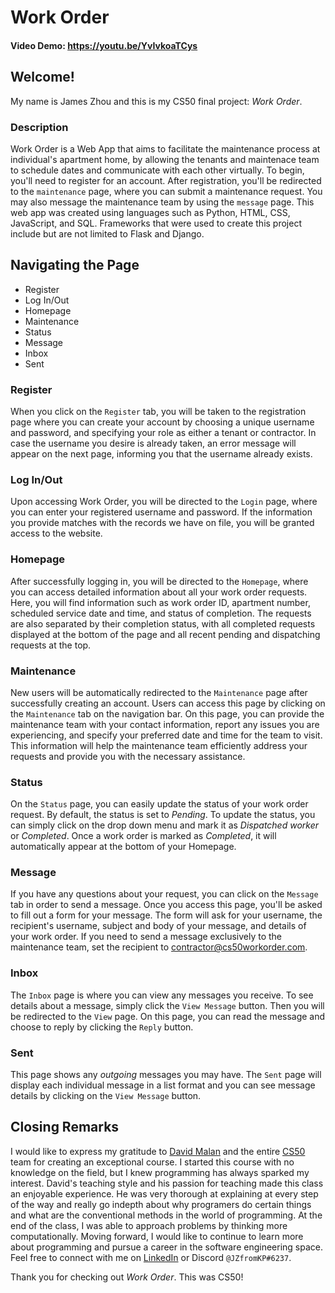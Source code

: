 # Work Order
#### Video Demo:  <https://youtu.be/YvIvkoaTCys>

## Welcome!

My name is James Zhou and this is my CS50 final project: *Work Order*.

### Description

Work Order is a Web App that aims to facilitate the maintenance process at individual's apartment home, by allowing the tenants and maintenace team to schedule dates and communicate with each other virtually. To begin, you'll need to register for an account. After registration, you'll be redirected to the `maintenance` page, where you can submit a maintenance request.  You may also message the maintenance team by using the `message` page. This web app was created using languages such as Python, HTML, CSS, JavaScript, and SQL. Frameworks that were used to create this project include but are not limited to Flask and Django.


## Navigating the Page
* Register
* Log In/Out
* Homepage
* Maintenance
* Status
* Message
* Inbox
* Sent

### Register

When you click on the `Register` tab, you will be taken to the registration page where you can create your account by choosing a unique username and password, and specifying your role as either a tenant or contractor. In case the username you desire is already taken, an error message will appear on the next page, informing you that the username already exists.

### Log In/Out

Upon accessing Work Order, you will be directed to the `Login` page, where you can enter your registered username and password. If the information you provide matches with the records we have on file, you will be granted access to the website.

### Homepage

After successfully logging in, you will be directed to the `Homepage`, where you can access detailed information about all your work order requests. Here, you will find information such as work order ID, apartment number, scheduled service date and time, and status of completion. The requests are also separated by their completion status, with all completed requests displayed at the bottom of the page and all recent pending and dispatching requests at the top.

### Maintenance

New users will be automatically redirected to the `Maintenance` page after successfully creating an account. Users can access this page by clicking on the `Maintenance` tab on the navigation bar. On this page, you can provide the maintenance team with your contact information, report any issues you are experiencing, and specify your preferred date and time for the team to visit. This information will help the maintenance team efficiently address your requests and provide you with the necessary assistance.

### Status

On the `Status` page, you can easily update the status of your work order request. By default, the status is set to *Pending*. To update the status, you can simply click on the drop down menu and mark it as *Dispatched worker* or *Completed*. Once a work order is marked as *Completed*, it will automatically appear at the bottom of your Homepage.


### Message

If you have any questions about your request, you can click on the `Message` tab in order to send a message. Once you access this page, you'll be asked to fill out a form for your message. The form will ask for your username, the recipient's username, subject and body of your message, and details of your work order. If you need to send a message exclusively to the maintenance team, set the recipient to <contractor@cs50workorder.com>.

### Inbox

The `Inbox` page is where you can view any messages you receive. To see details about a message, simply click the `View Message` button. Then you will be redirected to the `View` page. On this page, you can read the message and choose to reply by clicking the `Reply` button.

### Sent

This page shows any *outgoing* messages you may have. The `Sent` page will display each individual message in a list format and you can see message details by clicking on the `View Message` button.


## Closing Remarks

I would like to express my gratitude to [David Malan](https://cs.harvard.edu/malan/) and the entire [CS50](https://cs50.harvard.edu/x/2023/) team for creating an exceptional course. I started this course with no knowledge on the field, but I knew programming has always sparked my interest. David's teaching style and his passion for teaching made this class an enjoyable experience. He was very thorough at explaining at every step of the way and really go indepth about why programers do certain things and what are the conventional methods in the world of programming. At the end of the class, I was able to approach problems by thinking more computationally. Moving forward, I would like to continue to learn more about programming and pursue a career in the software engineering space. Feel free to connect with me on [LinkedIn](https://www.linkedin.com/in/jzfromkp/) or Discord `@JZfromKP#6237`.

Thank you for checking out *Work Order*. This was CS50!